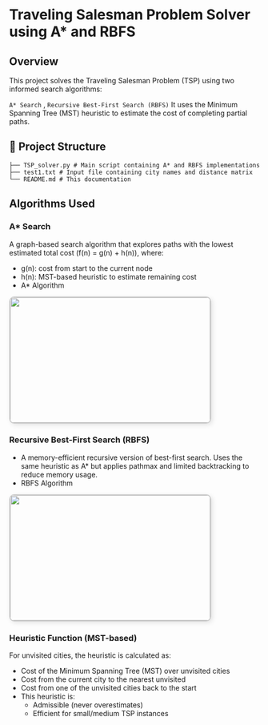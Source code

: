 # Traveling Salesman Problem Solver using A* and RBFS

 ## Overview
 This project solves the Traveling Salesman Problem (TSP) using two informed search algorithms:

`A* Search` , `Recursive Best-First Search (RBFS)` It uses the Minimum Spanning Tree (MST) heuristic to estimate the cost of completing partial paths.


## 📁 Project Structure 
```
├── TSP_solver.py # Main script containing A* and RBFS implementations 
├── test1.txt # Input file containing city names and distance matrix
└── README.md # This documentation
``` 

##  Algorithms Used
###  A* Search
A graph-based search algorithm that explores paths with the lowest estimated total cost (f(n) = g(n) + h(n)), where:
- g(n): cost from start to the current node
- h(n): MST-based heuristic to estimate remaining cost
- A* Algorithm
<img src="https://github.com/user-attachments/assets/998ed812-f1d1-4ba6-ab13-ae3dbdd5d0ff" width="400" height="250" style="border: 2px solid #ccc; border-radius: 10px; box-shadow: 3px 3px 10px rgba(0,0,0,0.1);" />

### Recursive Best-First Search (RBFS)
- A memory-efficient recursive version of best-first search. Uses the same heuristic as A* but applies pathmax and limited backtracking to reduce memory usage.
- RBFS Algorithm
<img src="https://github.com/user-attachments/assets/2e549c9d-6747-455a-91ee-2ce621d6905c" width="400" height="250" style="border: 2px solid #ccc; border-radius: 10px; box-shadow: 3px 3px 10px rgba(0,0,0,0.1);" />

### Heuristic Function (MST-based)
For unvisited cities, the heuristic is calculated as:
- Cost of the Minimum Spanning Tree (MST) over unvisited cities
- Cost from the current city to the nearest unvisited
- Cost from one of the unvisited cities back to the start
- This heuristic is:
  - Admissible (never overestimates)
  - Efficient for small/medium TSP instances
